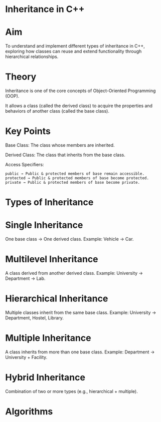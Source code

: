 # Inheritance in C++
# Aim
To understand and implement different types of inheritance in C++, exploring how classes can reuse and extend functionality through hierarchical relationships.

# Theory
Inheritance is one of the core concepts of Object-Oriented Programming (OOP).

It allows a class (called the derived class) to acquire the properties and behaviors of another class (called the base class).

# Key Points
Base Class: The class whose members are inherited.

Derived Class: The class that inherits from the base class.

Access Specifiers:

    public → Public & protected members of base remain accessible.
    protected → Public & protected members of base become protected.
    private → Public & protected members of base become private.

 # Types of Inheritance
# Single Inheritance

One base class → One derived class.
Example: Vehicle → Car.

# Multilevel Inheritance

A class derived from another derived class.
Example: University → Department → Lab.

# Hierarchical Inheritance

Multiple classes inherit from the same base class.
Example: University → Department, Hostel, Library.

# Multiple Inheritance

A class inherits from more than one base class.
Example: Department → University + Facility.

# Hybrid Inheritance

Combination of two or more types (e.g., hierarchical + multiple).

# Algorithms
